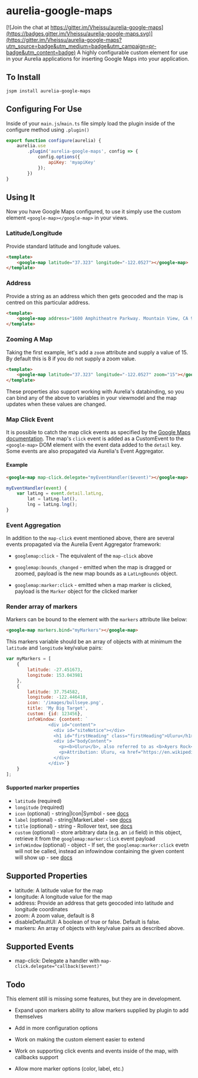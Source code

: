# aurelia-google-maps

[![Join the chat at https://gitter.im/Vheissu/aurelia-google-maps](https://badges.gitter.im/Vheissu/aurelia-google-maps.svg)](https://gitter.im/Vheissu/aurelia-google-maps?utm_source=badge&utm_medium=badge&utm_campaign=pr-badge&utm_content=badge)
A highly configurable custom element for use in your Aurelia applications for
inserting Google Maps into your application.

## To Install

``` shell
jspm install aurelia-google-maps
```

## Configuring For Use

Inside of your `main.js`/`main.ts` file simply load the plugin inside of
the configure method using `.plugin()`

``` javascript
export function configure(aurelia) {
    aurelia.use
        .plugin('aurelia-google-maps', config => {
            config.options({
                apiKey: 'myapiKey'
            });
        })
}
```

## Using It

Now you have Google Maps configured, to use it simply use the custom
element `<google-map></google-map>` in your views.

### Latitude/Longitude

Provide standard latitude and longitude values.

``` html
<template>
    <google-map latitude="37.323" longitude="-122.0527"></google-map>
</template>
```

### Address

Provide a string as an address which then gets geocoded and the map is
centred on this particular address.

``` html
<template>
    <google-map address="1600 Amphitheatre Parkway. Mountain View, CA 94043"></google-map>
</template>
```

### Zooming A Map

Taking the first example, let's add a `zoom` attribute and supply a value of 15.
By default this is 8 if you do not supply a zoom value.

``` html
<template>
    <google-map latitude="37.323" longitude="-122.0527" zoom="15"></google-map>
</template>
```

These properties also support working with Aurelia's databinding, so you can
bind any of the above to variables in your viewmodel and the map updates
when these values are changed.

### Map Click Event

It is possible to catch the map click events as specified by the [Google Maps documentation](https://developers.google.com/maps/documentation/javascript/events#ShapeEvents).
The map's `click` event is added as a CustomEvent to the `<google-map>` DOM
element with the event data added to the `detail` key.
Some events are also propagated via Aurelia's Event Aggregator.

#### Example

``` html
<google-map map-click.delegate="myEventHandler($event)"></google-map>
```

``` javascript
myEventHandler(event) {
    var latLng = event.detail.latLng,
        lat = latLng.lat(),
        lng = latLng.lng();
}
```

### Event Aggregation

In addition to the `map-click` event mentioned above, there are several events
propagated via the Aurelia Event Aggregator framework:

*   `googlemap:click` - The equivalent of the `map-click` above

*   `googlemap:bounds_changed` - emitted when the map is dragged or zoomed,
payload is the new map bounds as a `LatLngBounds` object.

*   `googlemap:marker:click` - emitted when a map marker is clicked, payload
is the `Marker` object for the clicked marker

### Render array of markers

Markers can be bound to the element with the `markers` attribute like below:

``` html
<google-map markers.bind="myMarkers"></google-map>
```

This markers variable should be an array of objects with at minimum the `latitude` and `longitude` key/value pairs:

``` javascript
var myMarkers = [
	{
        latitude: -27.451673,
        longitude: 153.043981
    },
    {
        latitude: 37.754582,
        longitude: -122.446418,
        icon: '/images/bullseye.png',
        title: 'My Big Target',
        custom: {id: 123456},
        infoWindow: {content: `
                <div id="content">
                  <div id="siteNotice"></div>
                  <h1 id="firstHeading" class="firstHeading">Uluru</h1>
                  <div id="bodyContent">
                    <p><b>Uluru</b>, also referred to as <b>Ayers Rock</b>, is a large sandstone rock formation in the southern part of the Northern Territory, central Australia. It lies 335&#160;km (208&#160;mi) south west of the nearest large town, Alice Springs; 450&#160;km (280&#160;mi) by road. Kata Tjuta and Uluru are the two major features of the Uluru - Kata Tjuta National Park. Uluru is sacred to the Pitjantjatjara and Yankunytjatjara, the Aboriginal people of the area. It has many springs, waterholes, rock caves and ancient paintings. Uluru is listed as a World Heritage Site.</p>
                    <p>Attribution: Uluru, <a href="https://en.wikipedia.org/w/index.php?title=Uluru&oldid=297882194">https://en.wikipedia.org/w/index.php?title=Uluru</a> last visited June 22, 2009).</p>
                  </div>
                </div>`}
    }
];
```

#### Supported marker properties

*   `latitude` (required)
*   `longitude` (required)
*   `icon` (optional) - string|Icon|Symbol - see [docs](<https://developers.google.com/maps/documentation/javascript/reference#MarkerOptions>)
*   `label` (optional) - string|MarkerLabel - see [docs](<https://developers.google.com/maps/documentation/javascript/reference#MarkerOptions>)
*   `title` (optional) - string - Rollover text, see [docs](<https://developers.google.com/maps/documentation/javascript/reference#MarkerOptions>)
*   `custom` (optional) - store arbitrary data (e.g. an `id` field) in this object, retrieve it from the `googlemap:marker:click` event payload
*   `infoWindow` (optional) - object - If set, the `googlemap:marker:click` evetn will not be called, instead an infowindow containing the given content will show up - see [docs](https://developers.google.com/maps/documentation/javascript/infowindows)

## Supported Properties

*   latitude: A latitude value for the map
*   longitude: A longitude value for the map
*   address: Provide an address that gets geocoded into latitude and longitude coordinates
*   zoom: A zoom value, default is 8
*   disableDefaultUI: A boolean of true or false. Default is false.
*   markers: An array of objects with key/value pairs as described above.

## Supported Events

- map-click: Delegate a handler with `map-click.delegate="callback($event)"`

## Todo
This element still is missing some features, but they are in development.

*   Expand upon markers ability to allow markers supplied by plugin to add
    themselves

*   Add in more configuration options

*   Work on making the custom element easier to extend

*   Work on supporting click events and events inside of the map,
    with callbacks support

*   Allow more marker options (color, label, etc.)
